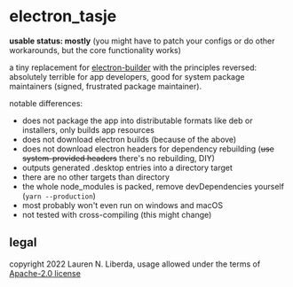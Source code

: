 # electron_tasje

**usable status: mostly** (you might have to patch your configs or do other workarounds, but the core functionality works)

a tiny replacement for [electron-builder](https://www.electron.build/) with the principles reversed: absolutely terrible for app developers, good for system package maintainers (signed, frustrated package maintainer).

notable differences:
- does not package the app into distributable formats like deb or installers, only builds app resources
- does not download electron builds (because of the above)
- does not download electron headers for dependency rebuilding (~~use system-provided headers~~ there's no rebuilding, DIY)
- outputs generated .desktop entries into a directory target
- there are no other targets than directory
- the whole node_modules is packed, remove devDependencies yourself (`yarn --production`)
- most probably won't even run on windows and macOS
- not tested with cross-compiling (this might change)

## legal

copyright 2022 Lauren N. Liberda, usage allowed under the terms of [Apache-2.0 license](LICENSE)
